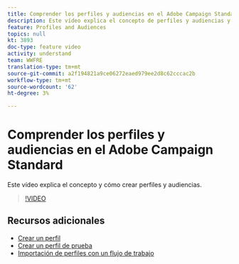 ```yaml
---
title: Comprender los perfiles y audiencias en el Adobe Campaign Standard
description: Este vídeo explica el concepto de perfiles y audiencias y cómo crear perfiles y audiencias en el Adobe Campaign Standard.
feature: Profiles and Audiences
topics: null
kt: 3893
doc-type: feature video
activity: understand
team: WWFRE
translation-type: tm+mt
source-git-commit: a2f194821a9ce06272eaed979ee2d8c62cccac2b
workflow-type: tm+mt
source-wordcount: '62'
ht-degree: 3%

---
```



# Comprender los perfiles y audiencias en el Adobe Campaign Standard

Este vídeo explica el concepto y cómo crear perfiles y audiencias.

>[!VIDEO](https://video.tv.adobe.com/v/18464?quality=12)

## Recursos adicionales

* [Crear un perfil](/help/profiles-and-audiences/creating-a-profile.md)
* [Crear un perfil de prueba](/help/profiles-and-audiences/test-profiles.md)
* [Importación de perfiles con un flujo de trabajo](/help/managing-processes-and-data/importing-profiles.md)
